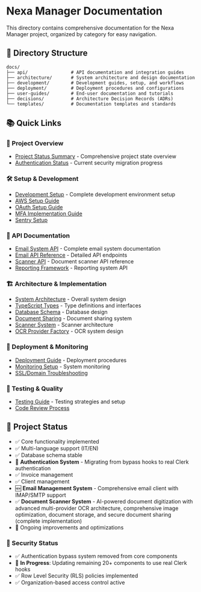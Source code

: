 # Nexa Manager Documentation

This directory contains comprehensive documentation for the Nexa Manager project, organized by category for easy navigation.

## 📁 Directory Structure

```
docs/
├── api/                # API documentation and integration guides
├── architecture/       # System architecture and design documentation
├── development/        # Development guides, setup, and workflows
├── deployment/         # Deployment procedures and configurations
├── user-guides/        # End-user documentation and tutorials
├── decisions/          # Architecture Decision Records (ADRs)
└── templates/          # Documentation templates and standards
```

## 📚 Quick Links

### 🚀 Project Overview
- [Project Status Summary](development/PROJECT_STATUS_SUMMARY.md) - Comprehensive project state overview
- [Authentication Status](development/AUTHENTICATION_STATUS.md) - Current security migration progress

### 🛠️ Setup & Development
- [Development Setup](development/README.md) - Complete development environment setup
- [AWS Setup Guide](development/setup/AWS_SETUP_GUIDE.md)
- [OAuth Setup Guide](development/setup/OAUTH_SETUP_GUIDE.md)
- [MFA Implementation Guide](development/setup/MFA_IMPLEMENTATION_GUIDE.md)
- [Sentry Setup](development/setup/SENTRY_SETUP.md)

### 📧 API Documentation
- [Email System API](api/EMAIL_SYSTEM.md) - Complete email system documentation
- [Email API Reference](api/EMAIL_API.md) - Detailed API endpoints
- [Scanner API](api/SCANNER_API.md) - Document scanner API reference
- [Reporting Framework](api/REPORTING_FRAMEWORK.md) - Reporting system API

### 🏗️ Architecture & Implementation
- [System Architecture](architecture/README.md) - Overall system design
- [TypeScript Types](architecture/TYPESCRIPT_TYPES.md) - Type definitions and interfaces
- [Database Schema](architecture/database/DATABASE_SCANNER_SCHEMA.md) - Database design
- [Document Sharing](architecture/implementations/DOCUMENT_SHARING.md) - Document sharing system
- [Scanner System](architecture/implementations/SCANNER_SYSTEM.md) - Scanner architecture
- [OCR Provider Factory](architecture/implementations/OCR_PROVIDER_FACTORY.md) - OCR system design

### 🚀 Deployment & Monitoring
- [Deployment Guide](deployment/README.md) - Deployment procedures
- [Monitoring Setup](deployment/monitoring/monitoring-setup.md) - System monitoring
- [SSL/Domain Troubleshooting](deployment/troubleshooting/SSL_CLERK_DOMAIN_FIX.md)

### 🧪 Testing & Quality
- [Testing Guide](development/testing/TESTING.md) - Testing strategies and setup
- [Code Review Process](development/workflows/code-review-process.md)

## 🔧 Project Status

- ✅ Core functionality implemented
- ✅ Multi-language support (IT/EN)
- ✅ Database schema stable
- 🔄 **Authentication System** - Migrating from bypass hooks to real Clerk authentication
- ✅ Invoice management
- ✅ Client management
- 🆕 **Email Management System** - Comprehensive email client with IMAP/SMTP support
- ✅ **Document Scanner System** - AI-powered document digitization with advanced multi-provider OCR architecture, comprehensive image optimization, document storage, and secure document sharing (complete implementation)
- 🔄 Ongoing improvements and optimizations

### 🔐 Security Status
- ✅ Authentication bypass system removed from core components
- 🔄 **In Progress**: Updating remaining 20+ components to use real Clerk hooks
- ✅ Row Level Security (RLS) policies implemented
- ✅ Organization-based access control active
